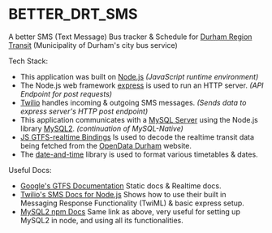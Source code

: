 # BETTER_DRT_SMS
A better SMS (Text Message) Bus tracker &amp; Schedule for [Durham Region Transit](https://www.durhamregiontransit.com/) (Municipality of Durham's city bus service)

Tech Stack:
* This application was built on [Node.js](https://nodejs.org/en/) *(JavaScript runtime environment)* 
* The Node.js web framework [express](https://www.npmjs.com/package/express) is used to run an HTTP server. *(API Endpoint for post requests)*
* [Twilio](https://www.twilio.com/sms)  handles incoming & outgoing SMS messages. *(Sends data to express server's HTTP post endpoint)*
* This application communicates with a [MySQL Server](https://www.mysql.com/) using the Node.js library [MySQL2](https://www.npmjs.com/package/mysql2). *(continuation of MySQL-Native)*
* [JS GTFS-realtime Bindings](https://www.npmjs.com/package/gtfs-realtime-bindings) Is used to decode the realtime transit data being fetched from the [OpenData Durham](https://opendata.durham.ca/search?q=gtfs) website.
* The [date-and-time](https://www.npmjs.com/package/date-and-time) library is used to format various timetables &amp; dates.

Useful Docs:
* [Google's GTFS Documentation](https://developers.google.com/transit/gtfs) Static docs & Realtime docs.
* [Twilio's SMS Docs for Node.js](https://www.twilio.com/docs/sms/tutorials/how-to-receive-and-reply-node-js) Shows how to use their built in Messaging Response Functionality (TwiML) &amp; basic express setup.
* [MySQL2 npm Docs](https://www.npmjs.com/package/mysql2) Same link as above, very useful for setting up MySQL2 in node, and using all its functionalities.




